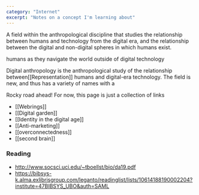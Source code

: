 ```yaml
---
category: "Internet"
excerpt: "Notes on a concept I'm learning about"
---
```

A field within the anthropological discipline that studies the relationship between humans and technology from the digital era, and the relationship between the digital and non-digital spheres in which humans exist. 


humans as they navigate the world outside of digital technology 

Digital anthropology is the anthropological study of the relationship between[[Representation]] humans and digital-era technology. The field is new, and thus has a variety of names with a

Rocky road ahead! For now, this page is just a collection of links 

- [[Webrings]]
- [[Digital garden]]
- [[Identity in the digital age]]
- [[Anti-marketing]]
- [[overconnectedness]]
- [[second brain]]

### Reading
- http://www.socsci.uci.edu/~tboellst/bio/da19.pdf
- https://bibsys-k.alma.exlibrisgroup.com/leganto/readinglist/lists/10614188190002204?institute=47BIBSYS_UBO&auth=SAML